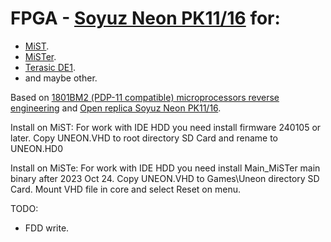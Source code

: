 # FPGA - [Soyuz Neon PK11/16](https://ru.wikipedia.org/wiki/Союз-Неон_ПК-11/16) for:
 - [MiST](https://github.com/mist-devel/mist-board/wiki).
 - [MiSTer](https://github.com/MiSTer-devel/Wiki_MiSTer/wiki).
 - [Terasic DE1](https://www.terasic.com.tw/cgi-bin/page/archive.pl?No=83).
 - and maybe other. 

Based on [1801ВМ2 (PDP-11 compatible) microprocessors reverse engineering](https://github.com/1801BM1/cpu11) and [Open replica Soyuz Neon PK11/16](https://zx-pk.ru/threads/29407-proekt-otkrytoj-repliki-soyuz-neon-pk-11-16.html).

Install on MiST:
For work with IDE HDD you need install firmware 240105 or later.
Copy UNEON.VHD to root directory SD Card and rename to UNEON.HD0

Install on MiSTe:
For work with IDE HDD you need install Main_MiSTer main binary after 2023 Oct 24.
Copy UNEON.VHD to Games\Uneon directory SD Card. Mount VHD file in core and select Reset on menu. 

TODO: 
 - FDD write.
